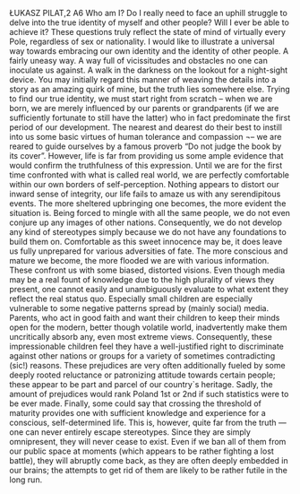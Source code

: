 ŁUKASZ PILAT,2 A6
Who am I? Do I really need to face an uphill struggle to delve into the true identity of myself and other people? Will I ever be able to achieve it? These questions truly reflect the state of mind of virtually every Pole, regardless of sex or nationality. I would like to illustrate a universal way towards embracing our own identity and the identity of other people. A fairly uneasy way. A way full of vicissitudes and obstacles no one can inoculate us against. A walk in the darkness on the lookout for a night-sight device. You may initially regard this manner of weaving the details into a story as an amazing quirk of mine, but the truth lies somewhere else.
Trying to find our true identity, we must start right from scratch – when we are born, we are merely influenced by our parents or grandparents (if we are sufficiently fortunate to still have the latter) who in fact predominate the first period of our development. The nearest and dearest do their best to instill into us some basic virtues of human tolerance and compassion ¬– we are reared to guide ourselves by a famous proverb “Do not judge the book by its cover”. However, life is far from providing us some ample evidence that would confirm the truthfulness of this expression.
Until we are for the first time confronted with what is called real world, we are perfectly comfortable within our own borders of self-perception. Nothing appears to distort our inward sense of integrity, our life fails to amaze us with any serendipitous events. The more sheltered upbringing one becomes, the more evident the situation is. Being forced to mingle with all the same people, we do not even conjure up any images of other nations. Consequently, we do not develop any kind of stereotypes simply because we do not have any foundations to build them on. 
Comfortable as this sweet innocence may be, it does leave us fully unprepared for various adversities of fate. The more conscious and mature we become, the more flooded we are with various information. These confront us with some biased, distorted visions. Even though media may be a real fount of knowledge due to the high plurality of views they present, one cannot easily and unambiguously evaluate to what extent they reflect the real status quo. Especially small children are especially vulnerable to some negative patterns spread by (mainly social) media. Parents, who act in good faith and want their children to keep their minds open for the modern, better though volatile world, inadvertently make them uncritically absorb any, even most extreme views. 
Consequently, these impressionable children feel they have a well-justified right to discriminate against other nations or groups for a variety of sometimes contradicting (sic!) reasons. These prejudices are very often additionally fueled by some deeply rooted reluctance or patronizing attitude towards certain people; these appear to be part and parcel of our country`s heritage. Sadly, the amount of prejudices would rank Poland 1st or 2nd if such statistics were to be ever made. 
Finally, some could say that crossing the threshold of maturity provides one with sufficient knowledge and experience for a conscious, self-determined life. This is, however, quite far from the truth — one can never entirely escape stereotypes. Since they are simply omnipresent, they will never cease to exist. Even if we ban all of them from our public space at moments (which appears to be rather fighting a lost battle), they will abruptly come back, as they are often deeply embedded in our brains; the attempts to get rid of them are likely to be rather futile in the long run.
